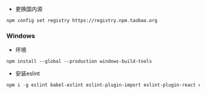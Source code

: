 - 更换国内源
``` 
npm config set registry https://registry.npm.taobao.org
```
### Windows
- 环境
``` 
npm install --global --production windows-build-tools
```

- 安装eslint
```powershell
npm i -g eslint babel-eslint eslint-plugin-import eslint-plugin-react eslint-plugin-jsx-a11y eslint-config-airbnb
```

